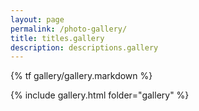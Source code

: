 ```yaml
---
layout: page
permalink: /photo-gallery/
title: titles.gallery
description: descriptions.gallery
---
```

{% tf gallery/gallery.markdown %}

{% include gallery.html folder="gallery" %}